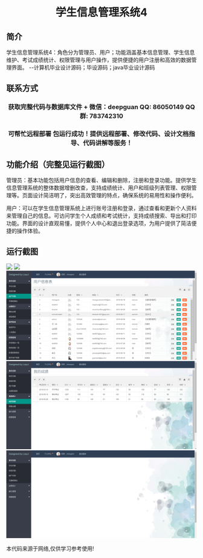 <p><h1 align="center">学生信息管理系统4</h1></p>

## 简介
学生信息管理系统4：角色分为管理员、用户；功能涵盖基本信息管理、学生信息维护、考试成绩统计、权限管理与用户操作，提供便捷的用户注册和高效的数据管理界面。    --计算机毕业设计源码；毕设源码；java毕业设计源码


## 联系方式
<p><h3 align="center">获取完整代码与数据库文件 + 微信：deepguan QQ: 86050149 QQ群: 783742310</h3></p>
<p><h3 align="center">可帮忙远程部署 包运行成功！提供远程部署、修改代码、设计文档指导、代码讲解等服务！</h3></p>

## 功能介绍（完整见运行截图）
管理员：基本功能包括用户信息的查看、编辑和删除，注册和登录功能。提供学生信息管理系统的整体数据增删改查，支持成绩统计、用户和班级列表管理、权限管理等。页面设计简洁明了，突出高效管理的特点，确保系统的易用性和操作便利。

用户：可以在学生信息管理系统上进行账号注册和登录，通过查看和更新个人资料来管理自己的信息。可访问学生个人成绩和考试统计，支持成绩搜索、导出和打印功能。界面的设计直观易懂，提供个人中心和退出登录选项，为用户提供了简洁便捷的操作体验。


## 运行截图
![](imgs/588112-20220709130133235-252922840.png)
![](imgs/588112-20220709130141147-111664072.png)
![](imgs/588112-20220709130153940-1782741545.png)
![](imgs/588112-20220709130158323-1189045923.png)
![](imgs/588112-20220709130208090-1626625887.png)

<p>本代码来源于网络,仅供学习参考使用!</p>
